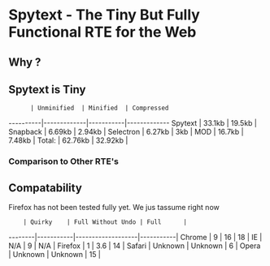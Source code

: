 # Spytext - The Tiny But Fully Functional RTE for the Web

## Why ?

## Spytext is Tiny

          | Unminified  | Minified  | Compressed
----------|-------------|-----------|-------------
Spytext   | 33.1kb      | 19.5kb    |
Snapback  | 6.69kb      | 2.94kb    |
Selectron | 6.27kb      | 3kb       |
MOD       | 16.7kb      | 7.48kb    |
Total:    | 62.76kb     | 32.92kb   |

### Comparison to Other RTE's

## Compatability

Firefox has not been tested fully yet. We jus tassume right now

        | Quirky    | Full Without Undo | Full      |
--------|-----------|-------------------|-----------|
Chrome  |         9 | 16                | 18        |
IE      |       N/A | 9                 | N/A       |
Firefox |         1 | 3.6               | 14        |
Safari  | Unknown   | Unknown           | 6         |
Opera   | Unknown   | Unknown           | 15        |


